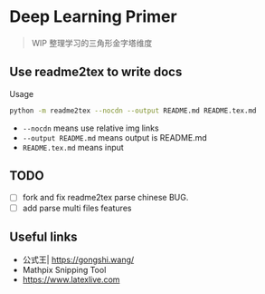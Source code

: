 # Deep Learning Primer
> WIP 整理学习的三角形金字塔维度

## Use readme2tex to write docs
Usage
```bash
python -m readme2tex --nocdn --output README.md README.tex.md
```
- `--nocdn` means use relative img links
- `--output README.md` means output is README.md
- `README.tex.md` means input 

## TODO
- [ ] fork and fix readme2tex parse chinese BUG. 
- [ ] add parse multi files features

## Useful links
- 公式王| https://gongshi.wang/
- Mathpix Snipping Tool
- https://www.latexlive.com